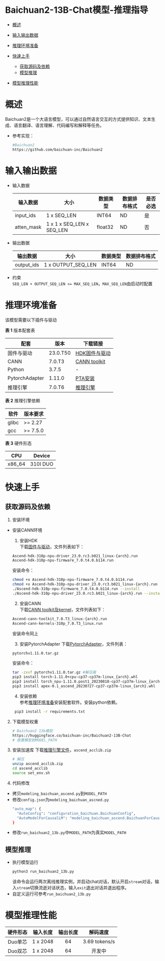 # Baichuan2-13B-Chat模型-推理指导

- [概述](#概述)

- [输入输出数据](#输入输出数据)

- [推理环境准备](#推理环境准备)

- [快速上手](#快速上手)

  - [获取源码及依赖](#获取源码及依赖)
  - [模型推理](#模型推理)

- [模型推理性能](#模型推理性能)

# 概述

   Baichuan2是一个大语言模型，可以通过自然语言交互的方式提供知识、文本生成、语言翻译、语言理解、代码编写和解释等任务。

- 参考实现：
   ```bash
   #Baichuan2
   https://github.com/baichuan-inc/Baichuan2
   ```

# 输入输出数据
- 输入数据

  | 输入数据      | 大小          | 数据类型  | 数据排布格式 | 是否必选 |
  |-----------|-------------|-------|--------|------|
  | input_ids | 1 x SEQ_LEN | INT64 | ND     | 是    |
  | atten_mask | 1 x 1 x SEQ_LEN x SEQ_LEN | float32 | ND     | 否|

- 输出数据

  | 输出数据       | 大小                 | 数据类型  | 数据排布格式 |
  |------------|--------------------|-------|--------|
  | output_ids | 1 x OUTPUT_SEQ_LEN | INT64 | ND     |

- 约束   
  `SEQ_LEN + OUTPUT_SEQ_LEN <= MAX_SEQ_LEN`，`MAX_SEQ_LEN`由启动时配置

# 推理环境准备

 该模型需要以下插件与驱动

  **表 1**  版本配套表

  | 配套             | 版本       | 下载链接                                                                                                                                                                              |
  |----------------|----------|-----------------------------------------------------------------------------------------------------------------------------------------------------------------------------------|
  | 固件与驱动          | 23.0.T50 | [HDK固件与驱动](https://support.huawei.com/enterprise/zh/ascend-computing/cann-pid-252764743/software/261159044?idAbsPath=fixnode01%7C23710424%7C251366513%7C22892968%7C252764743)     |
  | CANN           | 7.0.T3   | [CANN toolkit](https://support.huawei.com/enterprise/zh/ascend-computing/cann-pid-251168373/software/261075821?idAbsPath=fixnode01%7C23710424%7C251366513%7C22892968%7C251168373) |
  | Python         | 3.7.5    | -                                                                                                                                                                                 |         
  | PytorchAdapter | 1.11.0   | [PTA安装](https://container-obsfs-filesystem.obs.cn-north-4.myhuaweicloud.com/package/ascend/pytorch/version_compile/202308/20230818_05/ubuntu_x86/torch_v1.11.0.tar.gz)            |
  | 推理引擎           | 7.0.T6   | [推理引擎](https://support.huawei.com/enterprise/zh/ascend-computing/cann-pid-251168373/software/261177692?idAbsPath=fixnode01%7C23710424%7C251366513%7C22892969%7C251168373)         |

  **表 2** 推理引擎依赖

   | 软件     | 版本要求      | 
   |--------|-----------|
   | glibc  | \>= 2.27  | 
   | gcc    | \>= 7.5.0 | 

  **表 3** 硬件形态

   | CPU    | Device |
   |--------| --- |
   | x86_64 | 310I DUO|

# 快速上手

## 获取源码及依赖

1. 安装环境

- 安装CANN环境
   1. 安装HDK   
   下载[固件与驱动](https://support.huawei.com/enterprise/zh/ascend-computing/cann-pid-252764743/software/261159044?idAbsPath=fixnode01%7C23710424%7C251366513%7C22892968%7C252764743)，文件列表如下：
   ```bash
   Ascend-hdk-310p-npu-driver_23.0.rc3.b021_linux-{arch}.run
   Ascend-hdk-310p-npu-firmware_7.0.t4.0.b114.run
   ```
   安装命令：
   ```bash
   chmod +x Ascend-hdk-310p-npu-firmware_7.0.t4.0.b114.run
   chmod +x Ascend-hdk-310p-npu-driver_23.0.rc3.b021_linux-{arch}.run
   ./Ascend-hdk-310p-npu-firmware_7.0.t4.0.b114.run --install
   ./Ascend-hdk-310p-npu-driver_23.0.rc3.b021_linux-{arch}.run --install
   ```
     
   2. 安装CANN   
   下载[CANN toolkit及kernel](https://support.huawei.com/enterprise/zh/ascend-computing/cann-pid-251168373/software/261075821?idAbsPath=fixnode01%7C23710424%7C251366513%7C22892968%7C251168373)，文件列表如下：
   ```bash
   Ascend-cann-toolkit_7.0.T3_linux-{arch}.run
   Ascend-cann-kernels-310p_7.0.T3_linux.run
   ```
   安装命令同上   
   
   3. 安装PytorchAdapter
   下载[PytorchAdapter](https://container-obsfs-filesystem.obs.cn-north-4.myhuaweicloud.com/package/ascend/pytorch/version_compile/202308/20230818_05/ubuntu_x86/torch_v1.11.0.tar.gz)，文件列表：
   ```bash
   pytorchv1.11.0.tar.gz
   ```
   安装命令：
   ```bash
   tar -zxvf pytorchv1.11.0.tar.gz #解压缩
   pip3 install torch-1.11.0+cpu-cp37-cp37m-linux_{arch}.whl
   pip3 install torch_npu-1.11.0.post1_20230818-cp37-cp37m-linux_{arch}.whl
   pip3 install apex-0.1_ascend_20230727-cp37-cp37m-linux_{arch}.whl
   ```
  
   4. 安装依赖   
   参考[推理环境准备](#推理环境准备)安装配套软件。安装python依赖。
  ```bash
   pip3 install -r requirements.txt
   ```

2. 下载模型权重
   ```bash
   # Baichuan2 13b模型
   https://huggingface.co/baichuan-inc/Baichuan2-13B-Chat
   # 放置模型到MODEL_PATH
   ```

3. 安装加速库
   下载[推理引擎文件](https://support.huawei.com/enterprise/zh/ascend-computing/cann-pid-251168373/software/261177692?idAbsPath=fixnode01%7C23710424%7C251366513%7C22892969%7C251168373)，`ascend_acclib.zip`
   ```bash
   # 解压
   unzip ascend_acclib.zip
   cd ascend_acclib
   source set_env.sh
   ```

4. 代码修改

- 拷贝`modeling_baichuan_ascend.py`到`MODEL_PATH`
- 修改`config.json`为`modeling_baichuan_ascned.py`
  ```bash
  "auto_map": {
    "AutoConfig": "configuration_baichuan.BaichuanConfig",
    "AutoModelForCausalLM": "modeling_baichuan_ascend.BaichuanForCausalLM"
  }
  ```
- 修改`run_baichuan2_13b.py`中`MODEL_PATH`为真实`MODEL_PATH`

## 模型推理

- 执行模型运行
   ```bash
   python3 run_baichuan2_13b.py
   ```
   该命令会运行两次离线推理实例，并启动chat对话，默认开启`stream`对话，输入`stream`切换流逝对话状态，输入`exit`退出对话并退出程序。
- 自定义运行可参考`run_baichuan2_13b.py`

# 模型推理性能

| 硬件形态  |   输入长度   |  输出长度  |     解码速度      |
|:-----:|:--------:|:------:|:-------------:|
| Duo单芯 | 1 x 2048 |   64   | 3.69 tokens/s |
| Duo双芯 | 1 x 2048 | 64 |      开发中      |



